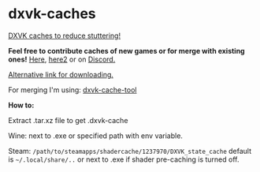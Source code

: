 # dxvk-caches
[DXVK caches to reduce stuttering!](https://github.com/doitsujin/dxvk#state-cache)

**Feel free to contribute caches of new games or for merge with existing ones!** [Here](https://github.com/begin-theadventure/dxvk-caches/issues/new), [here2](https://github.com/begin-theadventure/dxvk-caches/pulls) or on [Discord.](https://discord.gg/RsYQ4UPwth)

[Alternative link for downloading.](https://sam.nl.tab.digital/s/oZRKz5So2B8gbzY)

For merging I'm using: [dxvk-cache-tool](https://github.com/DarkTigrus/dxvk-cache-tool)

**How to:**

Extract .tar.xz file to get .dxvk-cache

Wine:
next to .exe or specified path with env variable.

Steam: `/path/to/steamapps/shadercache/1237970/DXVK_state_cache` default is `~/.local/share/..` or next to .exe if shader pre-caching is turned off.
